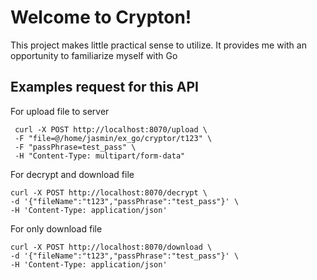 # Welcome to Crypton!
This project makes little practical sense to utilize. It provides me with an opportunity to familiarize myself with Go
## Examples request for this API

For upload file to server
```
 curl -X POST http://localhost:8070/upload \
 -F "file=@/home/jasmin/ex_go/cryptor/t123" \
 -F "passPhrase=test_pass" \
 -H "Content-Type: multipart/form-data"
```
For decrypt and download file
```
curl -X POST http://localhost:8070/decrypt \
-d '{"fileName":"t123","passPhrase":"test_pass"}' \
-H 'Content-Type: application/json'
```

For only download file
```
curl -X POST http://localhost:8070/download \
-d '{"fileName":"t123","passPhrase":"test_pass"}' \
-H 'Content-Type: application/json'
``` 
